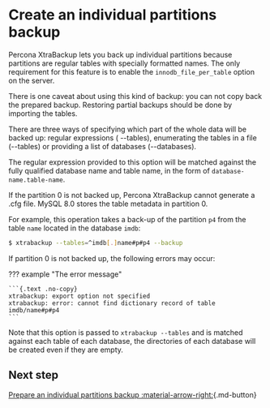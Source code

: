 # Create an individual partitions backup

Percona XtraBackup lets you back up
individual partitions because partitions are regular tables with specially formatted names. The only requirement for this feature is to enable the `innodb_file_per_table` option
on the server.

There is one caveat about using this kind of backup: you can not copy back
the prepared backup. Restoring partial backups should be done by importing the
tables.

There are three ways of specifying which part of the whole data will be backed
up: regular expressions ( --tables), enumerating the
tables in a file (--tables) or providing a list of
databases (--databases).

The regular expression provided to this option will be matched against the fully
qualified database name and table name, in the form of
`database-name.table-name`.

If the partition 0 is not backed up, Percona XtraBackup cannot generate a .cfg file. MySQL 8.0 stores the table metadata in partition 0.

For example, this operation takes a back-up of the partition `p4` from 
the table `name` located in the database `imdb`:

```{.bash data-prompt="$"}
$ xtrabackup --tables=^imdb[.]name#p#p4 --backup
```

If partition 0 is not backed up, the following errors may occur:

??? example "The error message"

    ```{.text .no-copy}
    xtrabackup: export option not specified
    xtrabackup: error: cannot find dictionary record of table imdb/name#p#p4
    ```

Note that this option is passed to `xtrabackup --tables` and is matched
against each table of each database, the directories of each database will be
created even if they are empty.

## Next step

[Prepare an individual partitions backup :material-arrow-right:](prepare-individual-partitions-backup.md){.md-button}